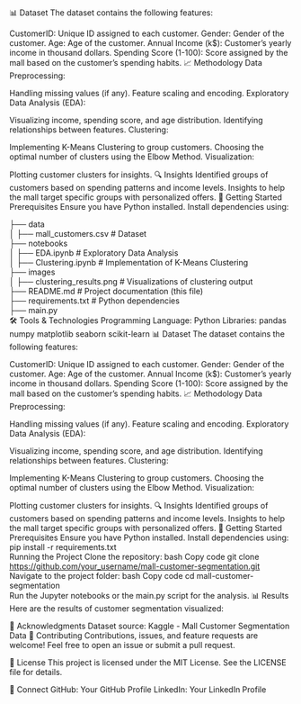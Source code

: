 
📊 Dataset
The dataset contains the following features:

CustomerID: Unique ID assigned to each customer.
Gender: Gender of the customer.
Age: Age of the customer.
Annual Income (k$): Customer’s yearly income in thousand dollars.
Spending Score (1-100): Score assigned by the mall based on the customer’s spending habits.
📈 Methodology
Data Preprocessing:

Handling missing values (if any).
Feature scaling and encoding.
Exploratory Data Analysis (EDA):

Visualizing income, spending score, and age distribution.
Identifying relationships between features.
Clustering:

Implementing K-Means Clustering to group customers.
Choosing the optimal number of clusters using the Elbow Method.
Visualization:

Plotting customer clusters for insights.
🔍 Insights
Identified groups of customers based on spending patterns and income levels.
Insights to help the mall target specific groups with personalized offers.
🚀 Getting Started
Prerequisites
Ensure you have Python installed. Install dependencies using:

├── data  
│   ├── mall_customers.csv        # Dataset  
├── notebooks  
│   ├── EDA.ipynb                 # Exploratory Data Analysis  
│   ├── Clustering.ipynb          # Implementation of K-Means Clustering  
├── images  
│   ├── clustering_results.png    # Visualizations of clustering output  
├── README.md                     # Project documentation (this file)  
├── requirements.txt              # Python dependencies  
├── main.py          
🛠️ Tools & Technologies
Programming Language: Python
Libraries:
pandas
numpy
matplotlib
seaborn
scikit-learn
📊 Dataset
The dataset contains the following features:

CustomerID: Unique ID assigned to each customer.
Gender: Gender of the customer.
Age: Age of the customer.
Annual Income (k$): Customer’s yearly income in thousand dollars.
Spending Score (1-100): Score assigned by the mall based on the customer’s spending habits.
📈 Methodology
Data Preprocessing:

Handling missing values (if any).
Feature scaling and encoding.
Exploratory Data Analysis (EDA):

Visualizing income, spending score, and age distribution.
Identifying relationships between features.
Clustering:

Implementing K-Means Clustering to group customers.
Choosing the optimal number of clusters using the Elbow Method.
Visualization:

Plotting customer clusters for insights.
🔍 Insights
Identified groups of customers based on spending patterns and income levels.
Insights to help the mall target specific groups with personalized offers.
🚀 Getting Started
Prerequisites
Ensure you have Python installed. Install dependencies using:
pip install -r requirements.txt  
Running the Project
Clone the repository:
bash
Copy code
git clone https://github.com/your_username/mall-customer-segmentation.git  
Navigate to the project folder:
bash
Copy code
cd mall-customer-segmentation  
Run the Jupyter notebooks or the main.py script for the analysis.
📊 Results
Here are the results of customer segmentation visualized:

🙌 Acknowledgments
Dataset source: Kaggle - Mall Customer Segmentation Data
🤝 Contributing
Contributions, issues, and feature requests are welcome! Feel free to open an issue or submit a pull request.

📜 License
This project is licensed under the MIT License. See the LICENSE file for details.

🌟 Connect
GitHub: Your GitHub Profile
LinkedIn: Your LinkedIn Profile
